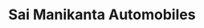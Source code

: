 ---
title: "Sai Manikanta Automobiles"
url: /khammam/sai-manikanta-automobiles/
shop: motorcycle
---